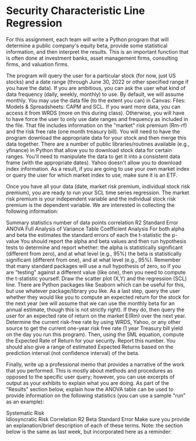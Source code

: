 # Security Characteristic Line Regression
For this assignment, each team will write a Python program that will determine a public company's equity beta, provide some statistical information, and then interpret the results.  This is an important function that is often done at investment banks, asset management firms, consulting firms, and valuation firms.

The program will query the user for a particular stock (for now, just US stocks) and a date range (through June 30, 2022 or other specified range if you have the data).  If you are ambitious, you can ask the user what kind of data frequency (daily, weekly, monthly) to use.  By default, we will assume monthly.  You may use the data file (to the extent you can) in Canvas: Files: Models & Spreadsheets: CAPM and SCL.  If you want more data, you can access it from WRDS (more on this during class).  Otherwise, you will have to have force the user to only use date ranges and frequency as included in the file.  That file includes information on the "market" risk premium (Rm-rf) and the risk free rate (one month treasury bill).  You will need to have the program download the appropriate data for your stock and then merge this data together.  There are a number of public libraries/routines available (e.g., yfinance) in Python that allow you to download stock data for certain ranges.  You'll need to manipulate the data to get it into a consistent data frame (with the appropriate dates). 
Yahoo doesn't allow you to download index information.  As a result, if you are going to use your own market index or query the user for which market index to use, make sure it is an ETF.

Once you have all your data (date, market risk premium, individual stock risk premium), you are ready to run your SCL time series regression.  The market risk premium is your independent variable and the individual stock risk premium is the dependent variable.  We are interested in collecting the following information:

Summary statistics
number of data points
correlation
R2
Standard Error
ANOVA
Full Analysis of Variance Table
Coefficient Analysis
For both alpha and beta
the estimates
the standard errors of each
the t-statistic
the p-value
You should report the alpha and beta values and then run hypothesis tests to determine and report whether:
the alpha is statistically significant (different from zero), and at what level (e.g., 95%)
the beta is statistically significant (different from one), and at what level (e.g., 95%).
Remember that many standard packages will use a null hypothesis of zero, so if you are "testing" against a different value (like one), then you need to compute the t-statistic yourself.
Draw the scatter plot (X,Y) and the regression (SCL) line.  There are Python packages like Seaborn which can be useful for this, but use whatever package/library you like.
As a last step, query the user whether they would like you to compute an expected return for the stock for the next year (we will assume that we can use the monthly beta for an annual estimate, though this is not strictly right).  If they do, then query the user for an expected rate of return on the market E(Rm) over the next year.  Determine the current risk-free rate by using WRDS, Yahoo, or any other source to get the current one-year risk free rate (1 year Treasury bill yield on the day you run this program).  Then, using the SML equation, compute the Expected Rate of Return for your security.  Report this number.  You should also give a range of estimated Expected Returns based on the prediction interval (not confidence interval) of the beta.

Finally, write up a professional memo that provides a narrative of the work that you performed.  This is mostly about methods and procedures as opposed to the specific user query; however, you can use excerpts of output as your exhibits to explain what you are doing.  As part of the "Results" section below, explain how the ANOVA table can be used to provide information on the following statistics (you can use a sample "run" as an example):

Systematic Risk  
Idiosyncratic Risk 
Correlation
R2
Beta
Standard Error
Make sure you provide an explanation/brief description of each of these terms.
Note:  the section below is the same as last week, but incorporated here as a reminder:
